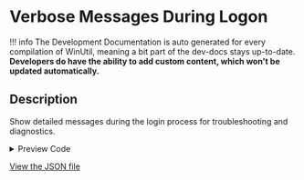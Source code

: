 # Verbose Messages During Logon


!!! info
     The Development Documentation is auto generated for every compilation of WinUtil, meaning a bit part of the dev-docs stays up-to-date. **Developers do have the ability to add custom content, which won't be updated automatically.**


## Description

Show detailed messages during the login process for troubleshooting and diagnostics.

<!-- BEGIN CUSTOM CONTENT -->

<!-- END CUSTOM CONTENT -->

<details>
<summary>Preview Code</summary>

```json
{
  "Content": "Verbose Messages During Logon",
  "Description": "Show detailed messages during the login process for troubleshooting and diagnostics.",
  "category": "Customize Preferences",
  "panel": "2",
  "Order": "a103_",
  "Type": "Toggle"
}
```
</details>



<!-- BEGIN SECOND CUSTOM CONTENT -->

<!-- END SECOND CUSTOM CONTENT -->

[View the JSON file](https://github.com/ChrisTitusTech/winutil/tree/main/config/tweaks.json)

